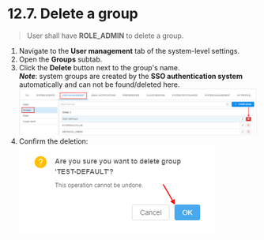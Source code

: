 # 12.7. Delete a group

> User shall have **ROLE\_ADMIN** to delete a group.

1. Navigate to the **User management** tab of the system-level settings.
2. Open the **Groups** subtab.
3. Click the **Delete** button next to the group's name.  
    **_Note_**: system groups are created by the **SSO authentication system** automatically and can not be found/deleted here.  
    ![CP_DeleteGroup](attachments/DeleteGroup_1.png)
4. Confirm the deletion:  
    ![CP_DeleteGroup](attachments/DeleteGroup_2.png)
